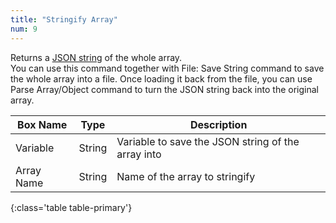 ```yaml
---
title: "Stringify Array"
num: 9
---
```


Returns a [JSON string](https://www.w3schools.com/js/js_json_intro.asp) of the whole array.\
You can use this command together with File: Save String command to save the whole array into a file. Once loading it back from the file, you can use Parse Array/Object command to turn the JSON string back into the original array. 

| Box Name | Type | Description | 
|-------|--------|--------
|Variable	|String	| Variable to save the JSON string of the array into
|Array Name|String|Name of the array to stringify
{:class='table table-primary'}







